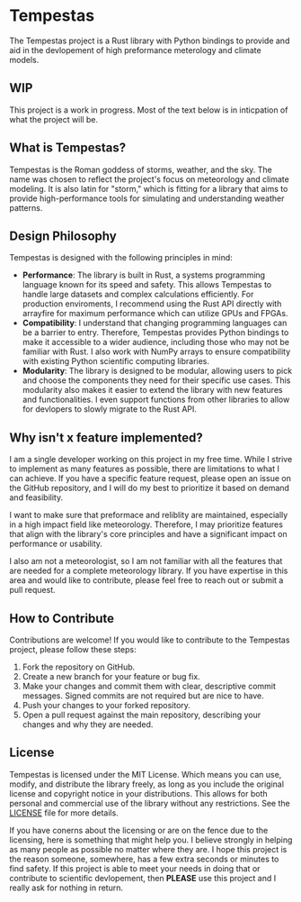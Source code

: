 # Tempestas
The Tempestas project is a Rust library with Python bindings to provide and aid in the devlopement of high preformance meterology and climate models.

## WIP
This project is a work in progress. Most of the text below is in inticpation of what the project will be.

## What is Tempestas?
Tempestas is the Roman goddess of storms, weather, and the sky. The name was chosen to reflect the project's focus on meteorology and climate modeling. It is also latin for "storm," which is fitting for a library that aims to provide high-performance tools for simulating and understanding weather patterns.

## Design Philosophy
Tempestas is designed with the following principles in mind:
- **Performance**: The library is built in Rust, a systems programming language known for its speed and safety. This allows Tempestas to handle large datasets and complex calculations efficiently. For production enviroments, I recommend using the Rust API directly with arrayfire for maximum performance which can utilize GPUs and FPGAs.
- **Compatibility**: I understand that changing programming languages can be a barrier to entry. Therefore, Tempestas provides Python bindings to make it accessible to a wider audience, including those who may not be familiar with Rust. I also work with NumPy arrays to ensure compatibility with existing Python scientific computing libraries.
- **Modularity**: The library is designed to be modular, allowing users to pick and choose the components they need for their specific use cases. This modularity also makes it easier to extend the library with new features and functionalities. I even support functions from other libraries to allow for devlopers to slowly migrate to the Rust API.

## Why isn't x feature implemented?
I am a single developer working on this project in my free time. While I strive to implement as many features as possible, there are limitations to what I can achieve. If you have a specific feature request, please open an issue on the GitHub repository, and I will do my best to prioritize it based on demand and feasibility.

I want to make sure that preformace and reliblity are maintained, especially in a high impact field like meteorology. Therefore, I may prioritize features that align with the library's core principles and have a significant impact on performance or usability.

I also am not a meteorologist, so I am not familiar with all the features that are needed for a complete meteorology library. If you have expertise in this area and would like to contribute, please feel free to reach out or submit a pull request.

## How to Contribute
Contributions are welcome! If you would like to contribute to the Tempestas project, please follow these steps:
1. Fork the repository on GitHub.
2. Create a new branch for your feature or bug fix.
3. Make your changes and commit them with clear, descriptive commit messages. Signed commits are not required but are nice to have.
4. Push your changes to your forked repository.
5. Open a pull request against the main repository, describing your changes and why they are needed.

## License
Tempestas is licensed under the MIT License. Which means you can use, modify, and distribute the library freely, as long as you include the original license and copyright notice in your distributions. This allows for both personal and commercial use of the library without any restrictions. See the [LICENSE](LICENSE) file for more details.

If you have conerns about the licensing or are on the fence due to the licensing, here is something that might help you. I believe strongly in helping as many people as possible no matter where they are. I hope this project is the reason someone, somewhere, has a few extra seconds or minutes to find safety. If this project is able to meet your needs in doing that or contribute to scientific devlopement, then **PLEASE** use this project and I really ask for nothing in return.
